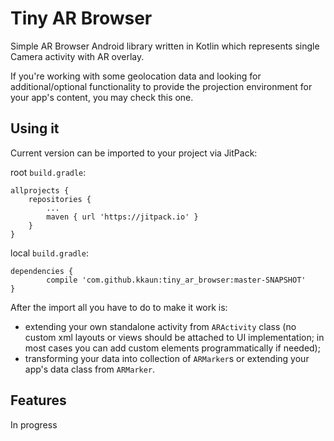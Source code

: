 # Tiny AR Browser

Simple AR Browser Android library written in Kotlin which represents single 
Camera activity with AR overlay. 

If you're working with some geolocation data and looking for additional/optional 
functionality to provide the projection environment for your app's content, 
you may check this one.

## Using it

Current version can be imported to your project via JitPack:

root `build.gradle`:

	allprojects {
		repositories {
			...
			maven { url 'https://jitpack.io' }
		}
	}

local `build.gradle`:

	dependencies {
	        compile 'com.github.kkaun:tiny_ar_browser:master-SNAPSHOT'
	}

After the import all you have to do to make it work is:
- extending your own standalone activity from `ARActivity` class (no custom xml 
layouts or views should be attached to UI implementation; in most cases you can add 
custom elements programmatically if needed);
- transforming your data into collection of `ARMarker`s
or extending your app's data class from `ARMarker`.

## Features

In progress

